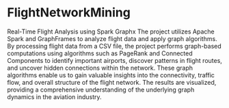 # FlightNetworkMining
Real-Time Flight Analysis using  Spark Graphx 
The project utilizes Apache Spark and GraphFrames to analyze flight data and apply graph algorithms. By processing flight data from a CSV file, the project performs graph-based computations using algorithms such as PageRank and Connected Components to identify important airports, discover patterns in flight routes, and uncover hidden connections within the network. These graph algorithms enable us to gain valuable insights into the connectivity, traffic flow, and overall structure of the flight network. The results are visualized, providing a comprehensive understanding of the underlying graph dynamics in the aviation industry.
